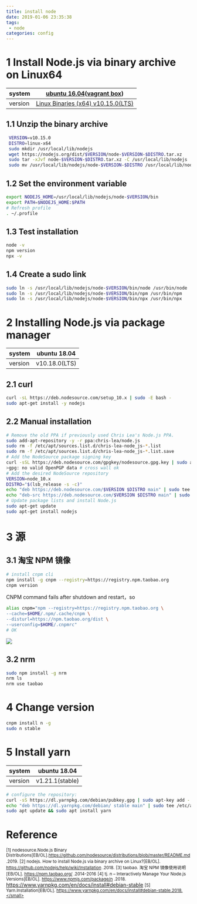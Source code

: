 ```yaml
---
title: install node
date: 2019-01-06 23:35:38
tags:
 - node
categories: config
---
```

# 1 Install Node.js via binary archive on Linux64

| system | [ubuntu 16.04](http://releases.ubuntu.com/16.04/ubuntu-16.04.5-desktop-amd64.iso.torrent?_ga=2.96882006.834203655.1547825063-1630968062.1547825063)([vagrant box](https://app.vagrantup.com/ubuntu/boxes/xenial64)) |
|--|--|
| version | [Linux Binaries (x64) v10.15.0(LTS)](https://nodejs.org/dist/v10.15.0/node-v10.15.0-linux-x64.tar.xz) |
<!-- more -->
## 1.1 Unzip the binary archive
```sh
 VERSION=v10.15.0
 DISTRO=linux-x64
 sudo mkdir /usr/local/lib/nodejs
 wget https://nodejs.org/dist/$VERSION/node-$VERSION-$DISTRO.tar.xz
 sudo tar -xJvf node-$VERSION-$DISTRO.tar.xz -C /usr/local/lib/nodejs
 sudo mv /usr/local/lib/nodejs/node-$VERSION-$DISTRO /usr/local/lib/nodejs/node-$VERSION
```
## 1.2 Set the environment variable
```sh
export NODEJS_HOME=/usr/local/lib/nodejs/node-$VERSION/bin
export PATH=$NODEJS_HOME:$PATH
# Refresh profile
. ~/.profile
```
## 1.3 Test installation
```sh
node -v
npm version
npx -v
```
## 1.4 Create a sudo link
```sh
sudo ln -s /usr/local/lib/nodejs/node-$VERSION/bin/node /usr/bin/node
sudo ln -s /usr/local/lib/nodejs/node-$VERSION/bin/npm /usr/bin/npm
sudo ln -s /usr/local/lib/nodejs/node-$VERSION/bin/npx /usr/bin/npx
```

# 2 Installing Node.js via package manager

| system |ubuntu 18.04|
|--|--|
| version |v10.18.0(LTS) |
## 2.1 curl

```sh
curl -sL https://deb.nodesource.com/setup_10.x | sudo -E bash -
sudo apt-get install -y nodejs
```
## 2.2 Manual installation
```sh
# Remove the old PPA if previously used Chris Lea's Node.js PPA.
sudo add-apt-repository -y -r ppa:chris-lea/node.js
sudo rm -f /etc/apt/sources.list.d/chris-lea-node_js-*.list
sudo rm -f /etc/apt/sources.list.d/chris-lea-node_js-*.list.save
# Add the NodeSource package signing key
curl -sSL https://deb.nodesource.com/gpgkey/nodesource.gpg.key | sudo apt-key add -
>gpg: no valid OpenPGP data # cross wall ok
# Add the desired NodeSource repository
VERSION=node_10.x
DISTRO="$(lsb_release -s -c)"
echo "deb https://deb.nodesource.com/$VERSION $DISTRO main" | sudo tee /etc/apt/sources.list.d/nodesource.list
echo "deb-src https://deb.nodesource.com/$VERSION $DISTRO main" | sudo tee -a /etc/apt/sources.list.d/nodesource.list
# Update package lists and install Node.js
sudo apt-get update
sudo apt-get install nodejs
```
# 3 源
## 3.1 淘宝 NPM 镜像
```sh
# install cnpm cli
npm install -g cnpm --registry=https://registry.npm.taobao.org
cnpm version
```
CNPM command fails after shutdown and restart，so
```sh
alias cnpm="npm --registry=https://registry.npm.taobao.org \
--cache=$HOME/.npm/.cache/cnpm \
--disturl=https://npm.taobao.org/dist \
--userconfig=$HOME/.cnpmrc"
# OK
```
![](https://cloud.githubusercontent.com/assets/543405/21505401/fd0b6220-cca1-11e6-86ed-599cc81bb03b.png)
## 3.2 nrm
```sh
sudo npm install -g nrm
nrm ls
nrm use taobao
```
# 4 Change version 
```sh
cnpm install n -g
sudo n stable
```
# 5 Install yarn

| system |ubuntu 18.04|
|--|--|
| version |v1.21.1(stable) |
```sh
# configure the repository:
curl -sS https://dl.yarnpkg.com/debian/pubkey.gpg | sudo apt-key add -
echo "deb https://dl.yarnpkg.com/debian/ stable main" | sudo tee /etc/apt/sources.list.d/yarn.list
sudo apt update && sudo apt install yarn
```
# Reference

<small>[1] nodesource.Node.js Binary Distributions[EB/OL].https://github.com/nodesource/distributions/blob/master/README.md .2019.</small>
<small>[2] nodejs. How to install Node.js via binary archive on Linux?[EB/OL]. https://github.com/nodejs/help/wiki/Installation .2018.</small>
<small>[3] taobao. 淘宝 NPM 镜像使用说明[EB/OL]. https://npm.taobao.org/ .2014-2016</small>
<small>[4] tj. n – Interactively Manage Your Node.js Versions[EB/OL]. https://www.npmjs.com/package/n .2018.</small>    https://www.yarnpkg.com/en/docs/install#debian-stable
<small>[5] Yarn.Installation[EB/OL]. https://www.yarnpkg.com/en/docs/install#debian-stable.2018.</small>